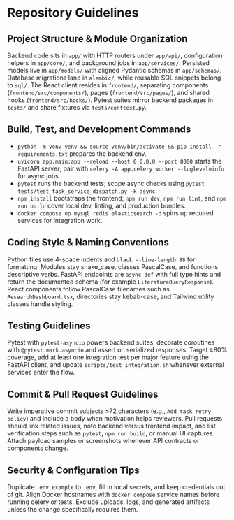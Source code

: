 # Repository Guidelines

## Project Structure & Module Organization
Backend code sits in `app/` with HTTP routers under `app/api/`, configuration helpers in `app/core/`, and background jobs in `app/services/`. Persisted models live in `app/models/` with aligned Pydantic schemas in `app/schemas/`. Database migrations land in `alembic/`, while reusable SQL snippets belong to `sql/`. The React client resides in `frontend/`, separating components (`frontend/src/components/`), pages (`frontend/src/pages/`), and shared hooks (`frontend/src/hooks/`). Pytest suites mirror backend packages in `tests/` and share fixtures via `tests/conftest.py`.

## Build, Test, and Development Commands
- `python -m venv venv && source venv/bin/activate && pip install -r requirements.txt` prepares the backend env.
- `uvicorn app.main:app --reload --host 0.0.0.0 --port 8000` starts the FastAPI server; pair with `celery -A app.celery worker --loglevel=info` for async jobs.
- `pytest` runs the backend tests; scope async checks using `pytest tests/test_task_service_dispatch.py -k async`.
- `npm install` bootstraps the frontend; `npm run dev`, `npm run lint`, and `npm run build` cover local dev, linting, and production bundles.
- `docker compose up mysql redis elasticsearch -d` spins up required services for integration work.

## Coding Style & Naming Conventions
Python files use 4-space indents and `black --line-length 88` for formatting. Modules stay snake_case, classes PascalCase, and functions descriptive verbs. FastAPI endpoints are `async def` with full type hints and return the documented schema (for example `LiteratureQueryResponse`). React components follow PascalCase filenames such as `ResearchDashboard.tsx`, directories stay kebab-case, and Tailwind utility classes handle styling.

## Testing Guidelines
Pytest with `pytest-asyncio` powers backend suites; decorate coroutines with `@pytest.mark.asyncio` and assert on serialized responses. Target ≥80% coverage, add at least one integration test per major feature using the FastAPI client, and update `scripts/test_integration.sh` whenever external services enter the flow.

## Commit & Pull Request Guidelines
Write imperative commit subjects ≤72 characters (e.g., `Add task retry policy`) and include a body when motivation helps reviewers. Pull requests should link related issues, note backend versus frontend impact, and list verification steps such as `pytest`, `npm run build`, or manual UI captures. Attach payload samples or screenshots whenever API contracts or components change.

## Security & Configuration Tips
Duplicate `.env.example` to `.env`, fill in local secrets, and keep credentials out of git. Align Docker hostnames with `docker compose` service names before running celery or tests. Exclude uploads, logs, and generated artifacts unless the change specifically requires them.
